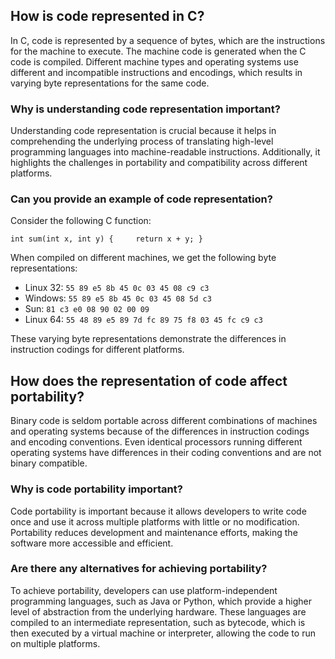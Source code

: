 ## How is code represented in C?

In C, code is represented by a sequence of bytes, which are the instructions for the machine to execute. The machine code is generated when the C code is compiled. Different machine types and operating systems use different and incompatible instructions and encodings, which results in varying byte representations for the same code.

### Why is understanding code representation important?

Understanding code representation is crucial because it helps in comprehending the underlying process of translating high-level programming languages into machine-readable instructions. Additionally, it highlights the challenges in portability and compatibility across different platforms.

### Can you provide an example of code representation?

Consider the following C function:

`int sum(int x, int y) {     return x + y; }`

When compiled on different machines, we get the following byte representations:

-   Linux 32: `55 89 e5 8b 45 0c 03 45 08 c9 c3`
-   Windows: `55 89 e5 8b 45 0c 03 45 08 5d c3`
-   Sun: `81 c3 e0 08 90 02 00 09`
-   Linux 64: `55 48 89 e5 89 7d fc 89 75 f8 03 45 fc c9 c3`

These varying byte representations demonstrate the differences in instruction codings for different platforms.

## How does the representation of code affect portability?

Binary code is seldom portable across different combinations of machines and operating systems because of the differences in instruction codings and encoding conventions. Even identical processors running different operating systems have differences in their coding conventions and are not binary compatible.

### Why is code portability important?

Code portability is important because it allows developers to write code once and use it across multiple platforms with little or no modification. Portability reduces development and maintenance efforts, making the software more accessible and efficient.

### Are there any alternatives for achieving portability?

To achieve portability, developers can use platform-independent programming languages, such as Java or Python, which provide a higher level of abstraction from the underlying hardware. These languages are compiled to an intermediate representation, such as bytecode, which is then executed by a virtual machine or interpreter, allowing the code to run on multiple platforms.